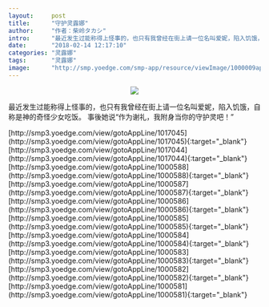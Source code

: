 ```yaml
---
layout:     post
title:      "守护灵露娜"
author:     "作者：柴岭タカシ"
intro:      "最近发生过能称得上怪事的，也只有我曾经在街上请一位名叫爱妮，陷入饥饿，自称是神的奇怪少女吃饭。 事後她说“作为谢礼，我附身当你的守护灵吧！”"
date:       "2018-02-14 12:17:10"
categories: "灵露娜"
tags:       "灵露娜"
image:      "http://smp.yoedge.com/smp-app/resource/viewImage/1000009appline.png"
---
```

<div style="text-align: center">
<p><img src="http://smp.yoedge.com/smp-app/resource/viewImage/1000009appline.png"/></p>
</div>
<p class="post-meta">
<span>最近发生过能称得上怪事的，也只有我曾经在街上请一位名叫爱妮，陷入饥饿，自称是神的奇怪少女吃饭。 事後她说“作为谢礼，我附身当你的守护灵吧！”</span>
</p>
[http://smp3.yoedge.com/view/gotoAppLine/1017045](http://smp3.yoedge.com/view/gotoAppLine/1017045){:target="_blank"}
[http://smp3.yoedge.com/view/gotoAppLine/1017044](http://smp3.yoedge.com/view/gotoAppLine/1017044){:target="_blank"}
[http://smp3.yoedge.com/view/gotoAppLine/1000588](http://smp3.yoedge.com/view/gotoAppLine/1000588){:target="_blank"}
[http://smp3.yoedge.com/view/gotoAppLine/1000587](http://smp3.yoedge.com/view/gotoAppLine/1000587){:target="_blank"}
[http://smp3.yoedge.com/view/gotoAppLine/1000586](http://smp3.yoedge.com/view/gotoAppLine/1000586){:target="_blank"}
[http://smp3.yoedge.com/view/gotoAppLine/1000585](http://smp3.yoedge.com/view/gotoAppLine/1000585){:target="_blank"}
[http://smp3.yoedge.com/view/gotoAppLine/1000584](http://smp3.yoedge.com/view/gotoAppLine/1000584){:target="_blank"}
[http://smp3.yoedge.com/view/gotoAppLine/1000583](http://smp3.yoedge.com/view/gotoAppLine/1000583){:target="_blank"}
[http://smp3.yoedge.com/view/gotoAppLine/1000582](http://smp3.yoedge.com/view/gotoAppLine/1000582){:target="_blank"}
[http://smp3.yoedge.com/view/gotoAppLine/1000581](http://smp3.yoedge.com/view/gotoAppLine/1000581){:target="_blank"}


